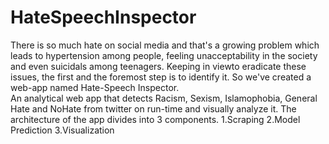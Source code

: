 # HateSpeechInspector
There is so much hate on social media and that's a growing problem which leads to hypertension among people, feeling unacceptability in the society and even suicidals among teenagers. Keeping in viewto eradicate these issues, the first and the foremost step is to identify it. So we've created a web-app named Hate-Speech Inspector.  
An analytical web app that detects Racism, Sexism, Islamophobia, General Hate and NoHate from twitter on run-time and visually analyze it.
The architecture of the app divides into 3 components.
    1.Scraping
    2.Model Prediction
    3.Visualization
